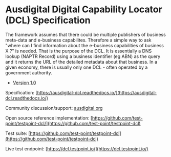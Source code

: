 # Ausdigital Digital Capability Locator (DCL) Specification

The framework assumes that there could be multiple publishers of business meta-data and e-business capabilites.  Therefore a simple way to ask "where can I find information about the e-business capabilities of business X ?" is needed.  That is the purpose of the DCL.  It is essentially a DNS lookup (NAPTR Record) using a business identifier (eg ABN) as the query and it returns the URL of the detailed metadata about that business.  In a given economy, there is usually only one DCL - often operated by a government authority.

 * [Version 1.0](/docs/1.0/index.md)

Specification: [https://ausdigital-dcl.readthedocs.io/](https://ausdigital-dcl.readthedocs.io/)

Community discussion/support: [ausdigital.org](http://ausdigital.org)

Open source reference implementation: [https://github.com/test-point/testpoint-dcl/](https://github.com/test-point/testpoint-dcl)

Test suite: [https://github.com/test-point/testpoint-dcl](https://github.com/test-point/testpoint-dcl)

Live test endpoint: [https://dcl.testpoint.io/](https://dcl.testpoint.io/)
